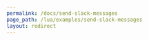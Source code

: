 ```yaml
---
permalink: /docs/send-slack-messages
page_path: /lua/examples/send-slack-messages
layout: redirect
---
```


